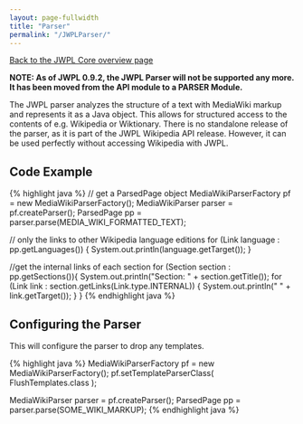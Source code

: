 ```yaml
---
layout: page-fullwidth
title: "Parser"
permalink: "/JWPLParser/"
---
```


[Back to the JWPL Core overview page](/dkpro-jwpl/JWPL_Core)

**NOTE: As of JWPL 0.9.2, the JWPL Parser will not be supported any more. It has been moved from the API module to a PARSER Module.**

The JWPL parser analyzes the structure of a text with MediaWiki markup and represents it as a Java object. This allows for structured access to the contents of e.g. Wikipedia or Wiktionary. There is no standalone release of the parser, as it is part of the JWPL Wikipedia API release. However, it can be used perfectly without accessing Wikipedia with JWPL.

## Code Example

{% highlight java %}
// get a ParsedPage object
MediaWikiParserFactory pf = new MediaWikiParserFactory();
MediaWikiParser parser = pf.createParser();
ParsedPage pp = parser.parse(MEDIA_WIKI_FORMATTED_TEXT);
		
// only the links to other Wikipedia language editions
for (Link language : pp.getLanguages()) {
    System.out.println(language.getTarget());
}
    
//get the internal links of each section
for (Section section : pp.getSections()){
    System.out.println("Section: " + section.getTitle());
    for (Link link : section.getLinks(Link.type.INTERNAL)) {
        System.out.println("  " + link.getTarget());
    }
}
{% endhighlight java %}

## Configuring the Parser

This will configure the parser to drop any templates.

{% highlight java %}
MediaWikiParserFactory pf = new MediaWikiParserFactory();
pf.setTemplateParserClass( FlushTemplates.class );

MediaWikiParser parser = pf.createParser();
ParsedPage pp = parser.parse(SOME_WIKI_MARKUP);
{% endhighlight java %}